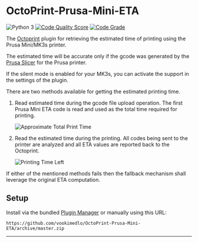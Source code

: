 # OctoPrint-Prusa-Mini-ETA

![Python 3](https://img.shields.io/badge/Python-3-infomational?style=plastic&logo=python "Python 3 required")
[![Code Quality Score](https://www.code-inspector.com/project/16798/score/svg)](https://frontend.code-inspector.com/public/project/16798/OctoPrint-Prusa-Mini-ETA/dashboard)
[![Code Grade](https://www.code-inspector.com/project/16798/status/svg)](https://frontend.code-inspector.com/public/project/16798/OctoPrint-Prusa-Mini-ETA/dashboard)


The [Octoprint][1] plugin for retrieving the estimated time of printing using the Prusa Mini/MK3s printer.

The estimated time will be accurate only if the gcode was generated by the [Prusa Slicer][2]
for the Prusa printer.

If the silent mode is enabled for your MK3s, you can activate the support in the settings of the plugin.

There are two methods available for getting the estimated printing time.

1. Read estimated time during the gcode file upload operation.
   The first Prusa Mini ETA code is read and used as the total time required for printing. 
   
   ![Approximate Total Print Time][total]
   
2. Read the estimated time during the printing.
   All codes being sent to the printer are analyzed and all ETA values are reported back to the Octoprint.

   ![Printing Time Left][left]

If either of the mentioned methods fails then the fallback mechanism shall leverage the original ETA computation.

## Setup

Install via the bundled [Plugin Manager](https://docs.octoprint.org/en/master/bundledplugins/pluginmanager.html)
or manually using this URL:

    https://github.com/vookimedlo/OctoPrint-Prusa-Mini-ETA/archive/master.zip

----------

[1]: https://octoprint.org/
[2]: https://www.prusa3d.com/prusaslicer/

[total]: https://github.com/vookimedlo/OctoPrint-Prusa-Mini-ETA/raw/master/assets/img/Approx-Total-Print-Time.png "Approximate Total Print Time"
[left]: https://github.com/vookimedlo/OctoPrint-Prusa-Mini-ETA/raw/master/assets/img/Print-Time-Left.png "Printing Time Left"
